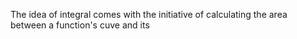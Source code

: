 The idea of integral comes with the initiative of calculating the area between a function's cuve and its